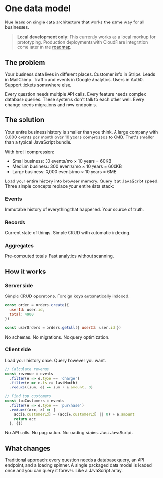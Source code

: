 
# One data model
Nue leans on single data architecture that works the same way for all businesses.

> **Local development only**: This currently works as a local mockup for prototyping. Production deployments with CloudFlare integration come later in the [roadmap](roadmap).

## The problem
Your business data lives in different places. Customer info in Stripe. Leads in MailChimp. Traffic and events in Google Analytics. Users in Auth0. Support tickets somewhere else.

Every question needs multiple API calls. Every feature needs complex database queries. These systems don't talk to each other well. Every change needs migrations and new endpoints.

## The solution
Your entire business history is smaller than you think. A large company with 3,000 events per month over 10 years compresses to 6MB. That's smaller than a typical JavaScript bundle.

With brotli compression:

- Small business: 30 events/mo × 10 years = 60KB
- Medium business: 300 events/mo × 10 years = 600KB
- Large business: 3,000 events/mo × 10 years = 6MB

Load your entire history into browser memory. Query it at JavaScript speed. Three simple concepts replace your entire data stack:

### Events
Immutable history of everything that happened. Your source of truth.

### Records
Current state of things. Simple CRUD with automatic indexing.

### Aggregates
Pre-computed totals. Fast analytics without scanning.


## How it works

### Server side
Simple CRUD operations. Foreign keys automatically indexed.

```js
const order = orders.create({
  userId: user.id,
  total: 4900
})

const userOrders = orders.getAll({ userId: user.id })
```

No schemas. No migrations. No query optimization.


### Client side
Load your history once. Query however you want.

```js
// Calculate revenue
const revenue = events
  .filter(e => e.type == 'charge')
  .filter(e => e.ts >= lastMonth)
  .reduce((sum, e) => sum + e.amount, 0)

// Find top customers
const topCustomers = events
  .filter(e => e.type == 'purchase')
  .reduce((acc, e) => {
    acc[e.customerId] = (acc[e.customerId] || 0) + e.amount
    return acc
  }, {})
```

No API calls. No pagination. No loading states. Just JavaScript.


## What changes
Traditional approach: every question needs a database query, an API endpoint, and a loading spinner. A single packaged data model is loaded once and you can query it forever. Like a JavaScript array.

